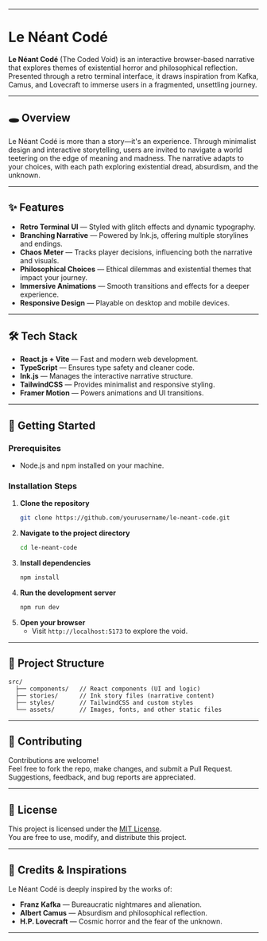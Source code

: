 
---

# Le Néant Codé

**Le Néant Codé** (The Coded Void) is an interactive browser-based narrative that explores themes of existential horror and philosophical reflection. Presented through a retro terminal interface, it draws inspiration from Kafka, Camus, and Lovecraft to immerse users in a fragmented, unsettling journey.

---

## 🕳️ Overview

Le Néant Codé is more than a story—it's an experience. Through minimalist design and interactive storytelling, users are invited to navigate a world teetering on the edge of meaning and madness. The narrative adapts to your choices, with each path exploring existential dread, absurdism, and the unknown.

---

## ✨ Features

- **Retro Terminal UI** — Styled with glitch effects and dynamic typography.
- **Branching Narrative** — Powered by Ink.js, offering multiple storylines and endings.
- **Chaos Meter** — Tracks player decisions, influencing both the narrative and visuals.
- **Philosophical Choices** — Ethical dilemmas and existential themes that impact your journey.
- **Immersive Animations** — Smooth transitions and effects for a deeper experience.
- **Responsive Design** — Playable on desktop and mobile devices.

---

## 🛠️ Tech Stack

- **React.js + Vite** — Fast and modern web development.
- **TypeScript** — Ensures type safety and cleaner code.
- **Ink.js** — Manages the interactive narrative structure.
- **TailwindCSS** — Provides minimalist and responsive styling.
- **Framer Motion** — Powers animations and UI transitions.

---

## 🚀 Getting Started

### Prerequisites
- Node.js and npm installed on your machine.

### Installation Steps
1. **Clone the repository**
   ```bash
   git clone https://github.com/yourusername/le-neant-code.git
   ```
2. **Navigate to the project directory**
   ```bash
   cd le-neant-code
   ```
3. **Install dependencies**
   ```bash
   npm install
   ```
4. **Run the development server**
   ```bash
   npm run dev
   ```
5. **Open your browser**
   - Visit `http://localhost:5173` to explore the void.

---

## 📁 Project Structure

```
src/
  ├── components/   // React components (UI and logic)
  ├── stories/      // Ink story files (narrative content)
  ├── styles/       // TailwindCSS and custom styles
  └── assets/       // Images, fonts, and other static files
```

---

## 🤝 Contributing

Contributions are welcome!  
Feel free to fork the repo, make changes, and submit a Pull Request.  
Suggestions, feedback, and bug reports are appreciated.

---

## 📜 License

This project is licensed under the [MIT License](LICENSE).  
You are free to use, modify, and distribute this project.

---

## 🖤 Credits & Inspirations

Le Néant Codé is deeply inspired by the works of:
- **Franz Kafka** — Bureaucratic nightmares and alienation.
- **Albert Camus** — Absurdism and philosophical reflection.
- **H.P. Lovecraft** — Cosmic horror and the fear of the unknown.

---
